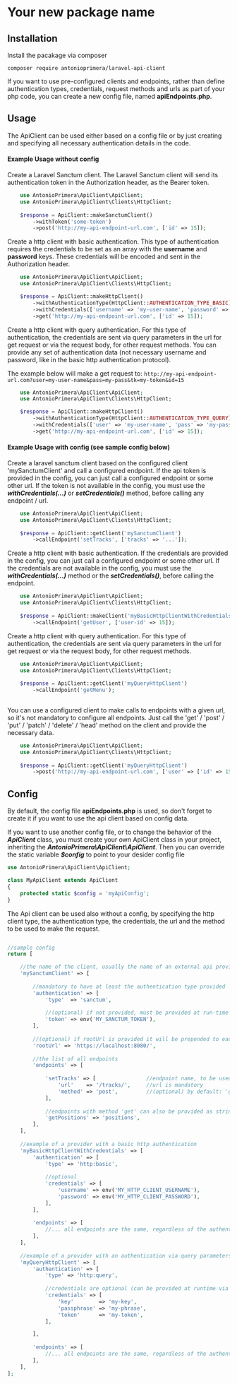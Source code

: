 # Your new package name

## Installation

Install the pacakage via composer

`composer require antonioprimera/laravel-api-client`

If you want to use pre-configured clients and endpoints, rather than define authentication types,
credentials, request methods and urls as part of your php code, you can create a new config file,
named **apiEndpoints.php**.

## Usage

The ApiClient can be used either based on a config file or by just creating and specifying all necessary
authentication details in the code.

#### Example Usage without config

Create a Laravel Sanctum client. The Laravel Sanctum client will send its authentication token in the
Authorization header, as the Bearer token.

```php
    use AntonioPrimera\ApiClient\ApiClient;
    use AntonioPrimera\ApiClient\Clients\HttpClient;
    
    $response = ApiClient::makeSanctumClient()
        ->withToken('some-token')
        ->post('http://my-api-endpoint-url.com', ['id' => 15]);

```

Create a http client with basic authentication. This type of authentication requires the credentials
to be set as an array with the **username** and **password** keys. These credentials will be encoded
and sent in the Authorization header.

```php
    use AntonioPrimera\ApiClient\ApiClient;
    use AntonioPrimera\ApiClient\Clients\HttpClient;

    $response = ApiClient::makeHttpClient()
        ->withAuthenticationType(HttpClient::AUTHENTICATION_TYPE_BASIC)
        ->withCredentials(['username' => 'my-user-name', 'password' => 'my-password'])
        ->get('http://my-api-endpoint-url.com', ['id' => 15]);
```

Create a http client with query authentication. For this type of authentication, the credentials are
sent via query parameters in the url for get request or via the request body, for other request methods.
You can provide any set of authentication data (not necessary username and password, like in the basic
http authentication protocol).

The example below will make a get request to:
`http://my-api-endpoint-url.com?user=my-user-name&pass=my-pass&tk=my-token&id=15`

```php
    use AntonioPrimera\ApiClient\ApiClient;
    use AntonioPrimera\ApiClient\Clients\HttpClient;

    $response = ApiClient::makeHttpClient()
        ->withAuthenticationType(HttpClient::AUTHENTICATION_TYPE_QUERY)
        ->withCredentials(['user' => 'my-user-name', 'pass' => 'my-pass', 'tk' => 'my-token'])
        ->get('http://my-api-endpoint-url.com', ['id' => 15]);
```

#### Example Usage with config (see sample config below)

Create a laravel sanctum client based on the configured client 'mySanctumClient' and call a configured
endpoint. If the api token is provided in the config, you can just call a configured endpoint or
some other url. If the token is not available in the config, you must use the ***withCredentials(...)***
or ***setCredentials()*** method, before calling any endpoint / url.

```php
    use AntonioPrimera\ApiClient\ApiClient;
    use AntonioPrimera\ApiClient\Clients\HttpClient;
    
    $response = ApiClient::getClient('mySanctumClient')
        ->callEndpoint('setTracks', ['tracks' => '...']);
```

Create a http client with basic authentication. If the credentials are provided in the config, you can
just call a configured endpoint or some other url. If the credentials are not available in the config,
you must use the ***withCredentials(...)*** method or the ***setCredentials()***, before calling the
endpoint.

```php
    use AntonioPrimera\ApiClient\ApiClient;
    use AntonioPrimera\ApiClient\Clients\HttpClient;
 
    $response = ApiClient::makeClient('myBasicHttpClientWithCredentials')
        ->callEndpoint('getUser', ['user-id' => 15]);

```

Create a http client with query authentication. For this type of authentication, the credentials are
sent via query parameters in the url for get request or via the request body, for other request methods.

```php
    use AntonioPrimera\ApiClient\ApiClient;
    use AntonioPrimera\ApiClient\Clients\HttpClient;
    
    $response = ApiClient::getClient('myQueryHttpClient')
        ->callEndpoint('getMenu');
        
```

You can use a configured client to make calls to endpoints with a given url, so it's not mandatory
to configure all endpoints. Just call the 'get' / 'post' / 'put' / 'patch' / 'delete' / 'head' method
on the client and provide the necessary data.

```php
    use AntonioPrimera\ApiClient\ApiClient;
    use AntonioPrimera\ApiClient\Clients\HttpClient;
    
    $response = ApiClient::getClient('myQueryHttpClient')
        ->post('http://my-api-endpoint-url.com', ['user' => ['id' => 15, 'name' => 'Gigi']]);
```

## Config

By default, the config file **apiEndpoints.php** is used, so don't forget to create it if you want to
use the api client based on config data.

If you want to use another config file, or to change the behavior of the ***ApiClient*** class, you must
create your own ApiClient class in your project, inheriting the ***AntonioPrimera\ApiClient\ApiClient***.
Then you can override the static variable ***$config*** to point to your desider config file

```php
use AntonioPrimera\ApiClient\ApiClient;

class MyApiClient extends ApiClient
{
    protected static $config = 'myApiConfig';
}
```

The Api client can be used also without a config, by specifying the http client type, the authentication
type, the credentials, the url and the method to be used to make the request.

```php

//sample config
return [

    //the name of the client, usually the name of an external api provider e.g. "github" / "instagram"
    'mySanctumClient' => [
        
        //mandatory to have at least the authentication type provided
        'authentication' => [
            'type'  => 'sanctum',
            
            //(optional) if not provided, must be provided at run-time
            'token' => env('MY_SANCTUM_TOKEN'),
        ],
        
        //(optional) if rootUrl is provided it will be prepended to each endpoint url
        'rootUrl' => 'https://localhost:8080/',
        
        //the list of all endpoints
        'endpoints' => [
        
            'setTracks' => [                //endpoint name, to be used in development (like a route name)
                'url'    => '/tracks/',     //url is mandatory
                'method' => 'post',         //(optional) by default: 'get'
            ],
            
            //endpoints with method 'get' can also be provided as strings
            'getPositions' => 'positions',
        ],
    ],
    
    //example of a provider with a basic http authentication
    'myBasicHttpClientWithCredentials' => [
        'authentication' => [
            'type' => 'http:basic',
            
            //optional
            'credentials' => [
                'username' => env('MY_HTTP_CLIENT_USERNAME'),
                'password' => env('MY_HTTP_CLIENT_PASSWORD'),
            ],
        ],
        
        'endpoints' => [
            //... all endpoints are the same, regardless of the authentication type
        ],
    ],
    
    //example of a provider with an authentication via query parameters (credentials are sent as part of the url)
    'myQueryHttpClient' => [
        'authentication' => [
            'type' => 'http:query',
            
            //credentials are optional (can be provided at runtime via method $client->setCredentials(...)
            'credentials' => [
                'key' 		 => 'my-key',
                'passphrase' => 'my-phrase',
                'token'		 => 'my-token',
            ],

        ],
        
        'endpoints' => [
            //... all endpoints are the same, regardless of the authentication type
        ],
    ],    
];

```